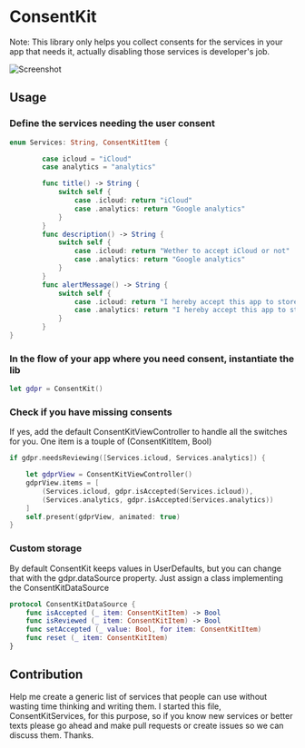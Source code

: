 # ConsentKit
Note: This library only helps you collect consents for the services in your app that needs it, actually disabling those services is developer's job.

![Screenshot](https://image.ibb.co/b9C4rT/Screen_Shot_2018_05_23_at_00_41_15.png)

## Usage
### Define the services needing the user consent

```swift
enum Services: String, ConsentKitItem {

        case icloud = "iCloud"
        case analytics = "analytics"

        func title() -> String {
            switch self {
                case .icloud: return "iCloud"
                case .analytics: return "Google analytics"
            }
        }
        func description() -> String {
            switch self {
                case .icloud: return "Wether to accept iCloud or not"
                case .analytics: return "Google analytics"
            }
        }
        func alertMessage() -> String {
            switch self {
                case .icloud: return "I hereby accept this app to store my data in the Apple's iCloud!"
                case .analytics: return "I hereby accept this app to store analytics in Google analytics!"
            }
        }
}
```

### In the flow of your app where you need consent, instantiate the lib

```swift
let gdpr = ConsentKit()
```

### Check if you have missing consents
If yes, add the default ConsentKitViewController to handle all the switches for you. One item is a touple of (ConsentKitItem, Bool)

```swift
if gdpr.needsReviewing([Services.icloud, Services.analytics]) {

    let gdprView = ConsentKitViewController()
    gdprView.items = [
        (Services.icloud, gdpr.isAccepted(Services.icloud)),
        (Services.analytics, gdpr.isAccepted(Services.analytics))
    ]
    self.present(gdprView, animated: true)
}
```

### Custom storage
By default ConsentKit keeps values in UserDefaults, but you can change that with the gdpr.dataSource property. Just assign a class implementing the ConsentKitDataSource

```swift
protocol ConsentKitDataSource {
    func isAccepted (_ item: ConsentKitItem) -> Bool
    func isReviewed (_ item: ConsentKitItem) -> Bool
    func setAccepted (_ value: Bool, for item: ConsentKitItem)
    func reset (_ item: ConsentKitItem)
}
```

## Contribution
Help me create a generic list of services  that people can use without wasting time thinking and writing them. I started this file, ConsentKitServices, for this purpose, so if you know new services or better texts please go ahead and make pull requests or create issues so we can discuss them.
Thanks.
